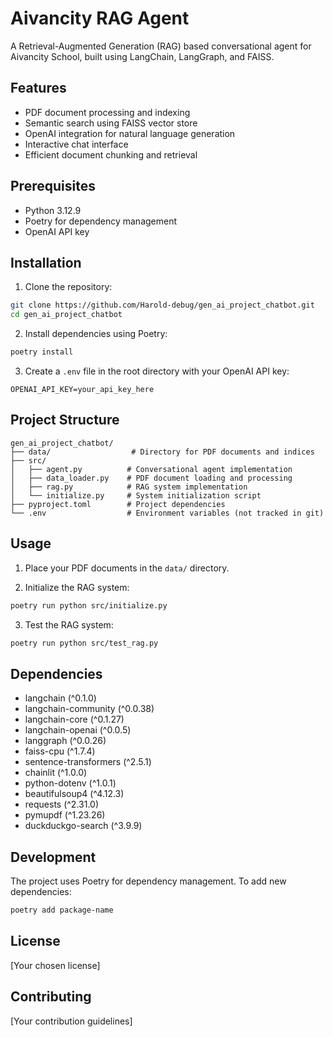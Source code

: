# Aivancity RAG Agent

A Retrieval-Augmented Generation (RAG) based conversational agent for Aivancity School, built using LangChain, LangGraph, and FAISS.

## Features

- PDF document processing and indexing
- Semantic search using FAISS vector store
- OpenAI integration for natural language generation
- Interactive chat interface
- Efficient document chunking and retrieval

## Prerequisites

- Python 3.12.9
- Poetry for dependency management
- OpenAI API key

## Installation

1. Clone the repository:
```bash
git clone https://github.com/Harold-debug/gen_ai_project_chatbot.git
cd gen_ai_project_chatbot
```

2. Install dependencies using Poetry:
```bash
poetry install
```

3. Create a `.env` file in the root directory with your OpenAI API key:
```
OPENAI_API_KEY=your_api_key_here
```

## Project Structure

```
gen_ai_project_chatbot/
├── data/                  # Directory for PDF documents and indices
├── src/
│   ├── agent.py          # Conversational agent implementation
│   ├── data_loader.py    # PDF document loading and processing
│   ├── rag.py            # RAG system implementation
│   └── initialize.py     # System initialization script
├── pyproject.toml        # Project dependencies
└── .env                  # Environment variables (not tracked in git)
```

## Usage

1. Place your PDF documents in the `data/` directory.

2. Initialize the RAG system:
```bash
poetry run python src/initialize.py
```

3. Test the RAG system:
```bash
poetry run python src/test_rag.py
```

## Dependencies

- langchain (^0.1.0)
- langchain-community (^0.0.38)
- langchain-core (^0.1.27)
- langchain-openai (^0.0.5)
- langgraph (^0.0.26)
- faiss-cpu (^1.7.4)
- sentence-transformers (^2.5.1)
- chainlit (^1.0.0)
- python-dotenv (^1.0.1)
- beautifulsoup4 (^4.12.3)
- requests (^2.31.0)
- pymupdf (^1.23.26)
- duckduckgo-search (^3.9.9)

## Development

The project uses Poetry for dependency management. To add new dependencies:

```bash
poetry add package-name
```

## License

[Your chosen license]

## Contributing

[Your contribution guidelines]